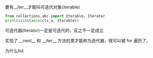 要有\_\_iter\_\_才能叫可迭代对象(iterable)
```python
from collections.abc import Iterable, Iterator
print(isinstance(cls_a, Iterable))

```
可迭代器(Iterator)一定是可迭代的，反之不一定成立

实现了 \_\_next\_\_ 和 \_\_iter\_\_ 方法的类才能称为迭代器，就可以被 for 遍历了。

为什么list
